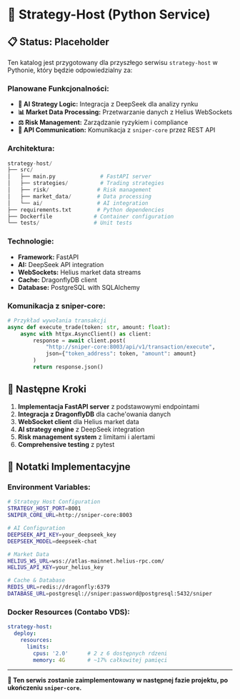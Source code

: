 # 🐍 Strategy-Host (Python Service)

## 📋 **Status: Placeholder**

Ten katalog jest przygotowany dla przyszłego serwisu `strategy-host` w Pythonie, który będzie odpowiedzialny za:

### **Planowane Funkcjonalności:**
- **🧠 AI Strategy Logic:** Integracja z DeepSeek dla analizy rynku
- **📊 Market Data Processing:** Przetwarzanie danych z Helius WebSockets
- **⚖️ Risk Management:** Zarządzanie ryzykiem i compliance
- **🔗 API Communication:** Komunikacja z `sniper-core` przez REST API

### **Architektura:**
```python
strategy-host/
├── src/
│   ├── main.py              # FastAPI server
│   ├── strategies/          # Trading strategies
│   ├── risk/               # Risk management
│   ├── market_data/        # Data processing
│   └── ai/                 # AI integration
├── requirements.txt        # Python dependencies
├── Dockerfile             # Container configuration
└── tests/                 # Unit tests
```

### **Technologie:**
- **Framework:** FastAPI
- **AI:** DeepSeek API integration
- **WebSockets:** Helius market data streams
- **Cache:** DragonflyDB client
- **Database:** PostgreSQL with SQLAlchemy

### **Komunikacja z sniper-core:**
```python
# Przykład wywołania transakcji
async def execute_trade(token: str, amount: float):
    async with httpx.AsyncClient() as client:
        response = await client.post(
            "http://sniper-core:8003/api/v1/transaction/execute",
            json={"token_address": token, "amount": amount}
        )
        return response.json()
```

## 🚀 **Następne Kroki**

1. **Implementacja FastAPI server** z podstawowymi endpointami
2. **Integracja z DragonflyDB** dla cache'owania danych
3. **WebSocket client** dla Helius market data
4. **AI strategy engine** z DeepSeek integration
5. **Risk management system** z limitami i alertami
6. **Comprehensive testing** z pytest

## 📝 **Notatki Implementacyjne**

### **Environment Variables:**
```bash
# Strategy Host Configuration
STRATEGY_HOST_PORT=8001
SNIPER_CORE_URL=http://sniper-core:8003

# AI Configuration
DEEPSEEK_API_KEY=your_deepseek_key
DEEPSEEK_MODEL=deepseek-chat

# Market Data
HELIUS_WS_URL=wss://atlas-mainnet.helius-rpc.com/
HELIUS_API_KEY=your_helius_key

# Cache & Database
REDIS_URL=redis://dragonfly:6379
DATABASE_URL=postgresql://sniper:password@postgresql:5432/sniper
```

### **Docker Resources (Contabo VDS):**
```yaml
strategy-host:
  deploy:
    resources:
      limits:
        cpus: '2.0'      # 2 z 6 dostępnych rdzeni
        memory: 4G       # ~17% całkowitej pamięci
```

---

**🔄 Ten serwis zostanie zaimplementowany w następnej fazie projektu, po ukończeniu `sniper-core`.**
